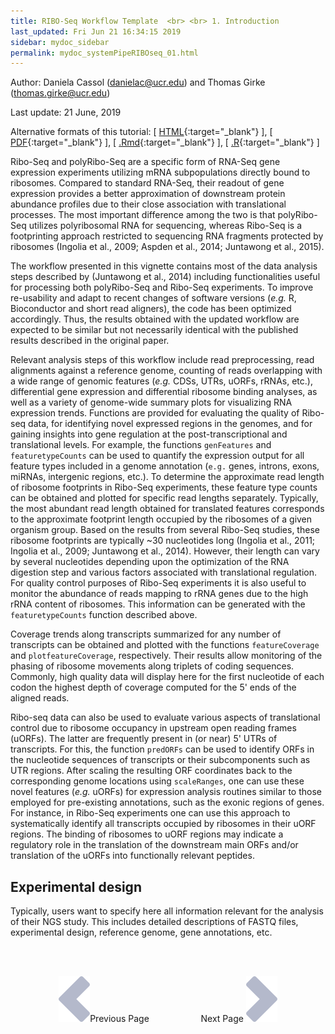 ```yaml
---
title: RIBO-Seq Workflow Template  <br> <br> 1. Introduction
last_updated: Fri Jun 21 16:34:15 2019
sidebar: mydoc_sidebar
permalink: mydoc_systemPipeRIBOseq_01.html
---
```

Author: Daniela Cassol (danielac@ucr.edu) and Thomas Girke (thomas.girke@ucr.edu)

Last update: 21 June, 2019 

Alternative formats of this tutorial:
[ [HTML](http://girke.bioinformatics.ucr.edu/systemPipeR/pages/mydoc/systemPipeRIBOseq.html){:target="_blank"} ],
[ [PDF](http://girke.bioinformatics.ucr.edu/systemPipeR/pages/mydoc/systemPipeRIBOseq.pdf){:target="_blank"} ],
[ [.Rmd](https://raw.githubusercontent.com/tgirke/systemPipeR/gh-pages/_vignettes/14_RIBOseqWorkflow/systemPipeRIBOseq.Rmd){:target="_blank"} ],
[ [.R](https://raw.githubusercontent.com/tgirke/systemPipeR/gh-pages/_vignettes/14_RIBOseqWorkflow/systemPipeRIBOseq.R){:target="_blank"} ]


Ribo-Seq and polyRibo-Seq are a specific form of RNA-Seq gene expression
experiments utilizing mRNA subpopulations directly bound to ribosomes.
Compared to standard RNA-Seq, their readout of gene expression provides a
better approximation of downstream protein abundance profiles due to their
close association with translational processes. The most important difference
among the two is that polyRibo-Seq utilizes polyribosomal RNA for sequencing,
whereas Ribo-Seq is a footprinting approach restricted to sequencing RNA
fragments protected by ribosomes (Ingolia et al., 2009; Aspden et al., 2014; Juntawong et al., 2015). 

The workflow presented in this vignette contains most of the data analysis
steps described by (Juntawong et al., 2014) including functionalities useful for
processing both polyRibo-Seq and Ribo-Seq experiments. To improve re-usability
and adapt to recent changes of software versions (_e.g._ R, Bioconductor and
short read aligners), the code has been optimized accordingly. Thus, the
results obtained with the updated workflow are expected to be similar but not
necessarily identical with the published results described in the original
paper. 

Relevant analysis steps of this workflow include read preprocessing, read
alignments against a reference genome, counting of reads overlapping with a
wide range of genomic features (_e.g._ CDSs, UTRs, uORFs, rRNAs, etc.),
differential gene expression and differential ribosome binding analyses, as
well as a variety of genome-wide summary plots for visualizing RNA expression
trends. Functions are provided for evaluating the quality of Ribo-seq data,
for identifying novel expressed regions in the genomes, and for gaining
insights into gene regulation at the post-transcriptional and translational
levels. For example, the functions `genFeatures` and
`featuretypeCounts` can be used to quantify the expression output for
all feature types included in a genome annotation (`e.g.` genes,
introns, exons, miRNAs, intergenic regions, etc.). To determine the approximate
read length of ribosome footprints in Ribo-Seq experiments, these feature type
counts can be obtained and plotted for specific read lengths separately.
Typically, the most abundant read length obtained for translated features
corresponds to the approximate footprint length occupied by the ribosomes of a
given organism group. Based on the results from several Ribo-Seq studies, these
ribosome footprints are typically ~30 nucleotides long
(Ingolia et al., 2011; Ingolia et al., 2009; Juntawong et al., 2014).  However, their
length can vary by several nucleotides depending upon the optimization of the
RNA digestion step and various factors associated with translational
regulation.  For quality control purposes of Ribo-Seq experiments it is also
useful to monitor the abundance of reads mapping to rRNA genes due to the high
rRNA content of ribosomes. This information can be generated with the 
`featuretypeCounts` function described above.

Coverage trends along transcripts summarized for any number of transcripts can
be obtained and plotted with the functions `featureCoverage` and
`plotfeatureCoverage`, respectively. Their results allow monitoring
of the phasing of ribosome movements along triplets of coding sequences.
Commonly, high quality data will display here for the first nucleotide of each
codon the highest depth of coverage computed for the 5' ends of the aligned
reads. 
 
Ribo-seq data can also be used to evaluate various aspects of translational
control due to ribosome occupancy in upstream open reading frames (uORFs). The
latter are frequently present in (or near) 5' UTRs of transcripts. For this,
the function `predORFs` can be used to identify ORFs in the
nucleotide sequences of transcripts or their subcomponents such as UTR regions.
After scaling the resulting ORF coordinates back to the corresponding genome
locations using `scaleRanges`, one can use these novel features
(_e.g._ uORFs) for expression analysis routines similar to those
employed for pre-existing annotations, such as the exonic regions of genes. For
instance, in Ribo-Seq experiments one can use this approach to systematically identify all
transcripts occupied by ribosomes in their uORF regions. The binding of
ribosomes to uORF regions may indicate a regulatory role in the translation of
the downstream main ORFs and/or translation of the uORFs into functionally
relevant peptides. 

## Experimental design

Typically, users want to specify here all information relevant for the analysis
of their NGS study. This includes detailed descriptions of FASTQ files,
experimental design, reference genome, gene annotations, etc.  

<br><br><center><a href="mydoc_systemPipeRIBOseq_01.html"><img src="images/left_arrow.png" alt="Previous page."></a>Previous Page &nbsp; &nbsp; &nbsp; &nbsp; &nbsp; &nbsp; &nbsp; &nbsp; &nbsp; &nbsp; Next Page
<a href="mydoc_systemPipeRIBOseq_02.html"><img src="images/right_arrow.png" alt="Next page."></a></center>

